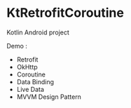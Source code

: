 # KtRetrofitCoroutine

Kotlin Android project

Demo :
* Retrofit
* OkHttp
* Coroutine
* Data Binding
* Live Data
* MVVM Design Pattern